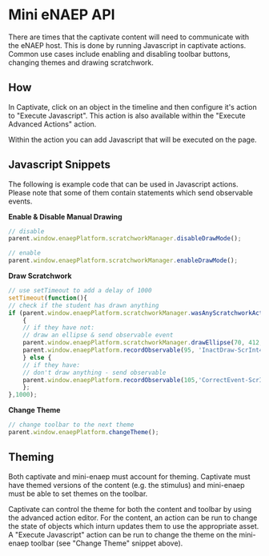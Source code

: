# Mini eNAEP API
There are times that the captivate content will need to communicate with the eNAEP host. This is done by running Javascript in captivate actions. Common use cases include enabling and disabling toolbar buttons, changing themes and drawing scratchwork.

## How
In Captivate, click on an object in the timeline and then configure it's action to "Execute Javascript". This action is also available within the "Execute Advanced Actions" action.

Within the action you can add Javascript that will be executed on the page.

## Javascript Snippets
The following is example code that can be used in Javascript actions. Please note that some of them contain statements which send observable events. 

**Enable & Disable Manual Drawing**

```javascript
// disable
parent.window.enaepPlatform.scratchworkManager.disableDrawMode();

// enable
parent.window.enaepPlatform.scratchworkManager.enableDrawMode();
```

**Draw Scratchwork**

```javascript
// use setTimeout to add a delay of 1000
setTimeout(function(){
// check if the student has drawn anything
if (parent.window.enaepPlatform.scratchworkManager.wasAnyScratchworkActivityPerformed() === false)
	{
    // if they have not:
    // draw an ellipse & send observable event
    parent.window.enaepPlatform.scratchworkManager.drawEllipse(70, 412, 1016, 759);
    parent.window.enaepPlatform.recordObservable(95, 'InactDraw-ScrInt4');
	} else {
    // if they have:
    // don't draw anything - send observable
    parent.window.enaepPlatform.recordObservable(105,'CorrectEvent-ScrInt4');
	};
},1000);
```

**Change Theme**

```javascript
// change toolbar to the next theme
parent.window.enaepPlatform.changeTheme();
```

## Theming
Both captivate and mini-enaep must account for theming. Captivate must have themed versions of the content (e.g. the stimulus) and mini-enaep must be able to set themes on the toolbar. 

Captivate can control the theme for both the content and toolbar by using the advanced action editor. For the content, an action can be run to change the state of objects which inturn updates them to use the appropriate asset. A "Execute Javascript" action can be run to change the theme on the mini-enaep toolbar (see "Change Theme" snippet above).
